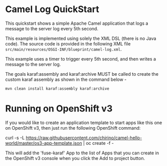 # Camel Log QuickStart

This quickstart shows a simple Apache Camel application that logs a message to the server log every 5th second.

This example is implemented using solely the XML DSL (there is no Java code). The source code is provided in the following XML file `src/main/resources/OSGI-INF/blueprint/camel-log.xml`.

This example uses a timer to trigger every 5th second, and then writes a message to the server log.

The goals karaf:assembly and karaf:archive MUST be called to create the custom karaf assembly as shown in the command below -

    mvn clean install karaf:assembly karaf:archive 

# Running on OpenShift v3

If you would like to create an application template to start apps like this one on OpenShift v3, then just run the following OpenShift command:

   curl -s -L https://raw.githubusercontent.com/chirino/camel-hello-world/master/os3-app-template.json | oc create -f -
   
This will add the 'fuse-karaf' App to the list of Apps that you can create in the OpenShift v3 console when you click the Add to project button.